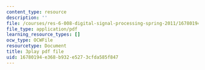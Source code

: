 ```yaml
---
content_type: resource
description: ''
file: /courses/res-6-008-digital-signal-processing-spring-2011/16780194e368b932e5273cfda585f847_rkvEM5Y3N60.pdf
file_type: application/pdf
learning_resource_types: []
ocw_type: OCWFile
resourcetype: Document
title: 3play pdf file
uid: 16780194-e368-b932-e527-3cfda585f847
---
```

